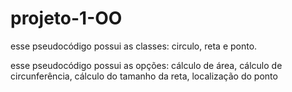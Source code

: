 # projeto-1-OO

esse pseudocódigo possui as classes: circulo, reta e ponto.

esse pseudocódigo possui as opções: cálculo de área, cálculo de circunferência, cálculo do tamanho da reta, localização do ponto
